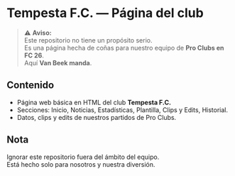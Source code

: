 # Tempesta F.C. — Página del club

> ⚠️ **Aviso:**  
> Este repositorio no tiene un propósito serio.  
> Es una página hecha de coñas para nuestro equipo de **Pro Clubs en FC 26**.  
> Aquí **Van Beek manda**.

## Contenido
- Página web básica en HTML del club **Tempesta F.C.**
- Secciones: Inicio, Noticias, Estadísticas, Plantilla, Clips y Edits, Historial.
- Datos, clips y edits de nuestros partidos de Pro Clubs.

## Nota
Ignorar este repositorio fuera del ámbito del equipo.  
Está hecho solo para nosotros y nuestra diversión.
